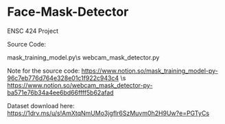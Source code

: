 # Face-Mask-Detector

ENSC 424 Project

Source Code:

mask_training_model.py\s
webcam_mask_detector.py

Note for the source code:
https://www.notion.so/mask_training_model-py-96c7eb776d764e328e01c1f922c943c4 \s
https://www.notion.so/webcam_mask_detector-py-ba571e76b34a4ee6bd66ffff5b62afad

Dataset download here:
https://1drv.ms/u/s!AmXtqNmUMo3jgflr6SzMuvm0h2H9Uw?e=PGTyCs


